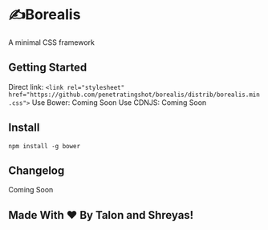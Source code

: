 # ✍️Borealis
A minimal CSS framework

## Getting Started
Direct link: `<link rel="stylesheet" href="https://github.com/penetratingshot/borealis/distrib/borealis.min.css">`
Use Bower: Coming Soon
Use CDNJS: Coming Soon

## Install
 `npm install -g bower`

## Changelog
Coming Soon

## Made With ❤️ By Talon and Shreyas!
